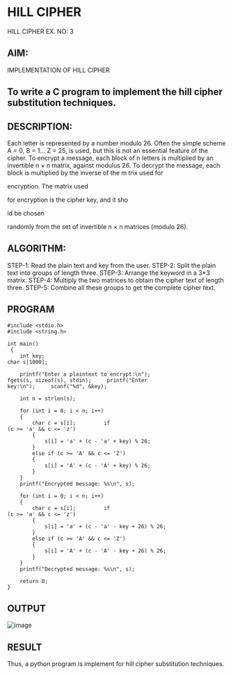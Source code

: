 # HILL CIPHER
HILL CIPHER
EX. NO: 3

## AIM:
IMPLEMENTATION OF HILL CIPHER

## To write a C program to implement the hill cipher substitution techniques.

## DESCRIPTION:

Each letter is represented by a number modulo 26. Often the simple scheme A = 0, B
= 1... Z = 25, is used, but this is not an essential feature of the cipher. To encrypt a message, each block of n letters is  multiplied by an invertible n × n matrix, against modulus 26. To
decrypt the message, each block is multiplied by the inverse of the m trix used for
 
encryption. The matrix used
 
for encryption is the cipher key, and it sho
 
ld be chosen
 
randomly from the set of invertible n × n matrices (modulo 26).


## ALGORITHM:

STEP-1: Read the plain text and key from the user. STEP-2: Split the plain text into groups of length three. STEP-3: Arrange the keyword in a 3*3 matrix.
STEP-4: Multiply the two matrices to obtain the cipher text of length three.
STEP-5: Combine all these groups to get the complete cipher text.

## PROGRAM 
```
#include <stdio.h>  
#include <string.h>  
  
int main()  
 {  
    int key;     
char s[1000];  
  
    printf("Enter a plaintext to encrypt:\n");     
fgets(s, sizeof(s), stdin);     printf("Enter 
key:\n");     scanf("%d", &key);  
  
    int n = strlen(s);  
  
    for (int i = 0; i < n; i++)   
    {  
        char c = s[i];         if 
(c >= 'a' && c <= 'z')   
        {  
            s[i] = 'a' + (c - 'a' + key) % 26;  
        }  
        else if (c >= 'A' && c <= 'Z')  
        {  
            s[i] = 'A' + (c - 'A' + key) % 26;  
        }  
    }  
    printf("Encrypted message: %s\n", s);  
  
    for (int i = 0; i < n; i++)  
    {  
        char c = s[i];         if 
(c >= 'a' && c <= 'z')   
        {  
            s[i] = 'a' + (c - 'a' - key + 26) % 26;   
        }  
        else if (c >= 'A' && c <= 'Z')  
        {  
            s[i] = 'A' + (c - 'A' - key + 26) % 26;   
        }  
    }  
    printf("Decrypted message: %s\n", s);  
  
    return 0;  
}
```

## OUTPUT

![image](https://github.com/user-attachments/assets/9f0d79f4-0524-4977-a2d3-a274f8904610)


## RESULT

Thus, a python program is implement for hill cipher substitution techniques.
